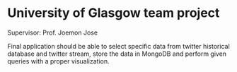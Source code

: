 # University of Glasgow team project
Supervisor: Prof. Joemon Jose

Final application should be able to select specific data from twitter historical database and twitter stream, store the data in MongoDB and perform given queries with a proper visualization.
